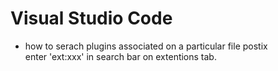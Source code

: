 # Visual Studio Code

- how to serach plugins associated on a particular file postix  
  enter 'ext:xxx' in search bar on extentions tab.  
  